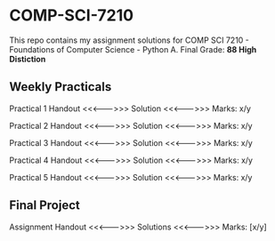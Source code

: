 # COMP-SCI-7210
This repo contains my assignment solutions for COMP SCI 7210 - Foundations of Computer Science - Python A. Final Grade: **88 High Distiction**

## Weekly Practicals
Practical 1 Handout <<<--->>> Solution <<<--->>> Marks: x/y

Practical 2 Handout <<<--->>> Solution <<<--->>> Marks: x/y

Practical 3 Handout <<<--->>> Solution <<<--->>> Marks: x/y

Practical 4 Handout <<<--->>> Solution <<<--->>> Marks: x/y

Practical 5 Handout <<<--->>> Solution <<<--->>> Marks: x/y

## Final Project
Assignment Handout <<<--->>> Solutions <<<--->>> Marks: [x/y]

